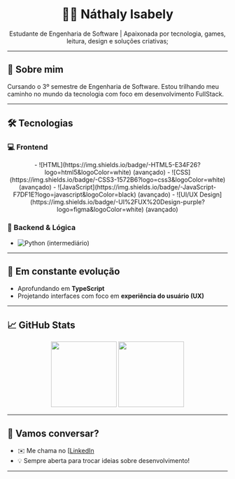 <h1 align="center">👩‍💻 Náthaly Isabely</h1>

<p align="center">
  Estudante de Engenharia de Software | Apaixonada por tecnologia, games, leitura, design e soluções criativas;
</p>

---

## 🚀 Sobre mim

Cursando o 3º semestre de Engenharia de Software. Estou trilhando meu caminho no mundo da tecnologia com foco em desenvolvimento FullStack.

---

## 🛠️ Tecnologias

### 💻 Frontend

<p align="center">
- ![HTML](https://img.shields.io/badge/-HTML5-E34F26?logo=html5&logoColor=white) (avançado)
- ![CSS](https://img.shields.io/badge/-CSS3-1572B6?logo=css3&logoColor=white) (avançado)
- ![JavaScript](https://img.shields.io/badge/-JavaScript-F7DF1E?logo=javascript&logoColor=black) (avançado)
- ![UI/UX Design](https://img.shields.io/badge/-UI%2FUX%20Design-purple?logo=figma&logoColor=white) (avançado)
</p>


### 🐍 Backend & Lógica
- ![Python](https://img.shields.io/badge/-Python-3776AB?logo=python&logoColor=white) (intermediário)
---

## 🌱 Em constante evolução

- Aprofundando em **TypeScript**
- Projetando interfaces com foco em **experiência do usuário (UX)**

---

## 📈 GitHub Stats

<p align="center">
  <img height="150em" src="https://github-readme-stats.vercel.app/api?username=nathalysilva&show_icons=true&theme=radical" />
  <img height="150em" src="https://github-readme-stats.vercel.app/api/top-langs/?username=nathalysilva&layout=compact&theme=radical"/>
</p>

---

## 💬 Vamos conversar?

- ✉️ Me chama no [[LinkedIn](https://www.linkedin.com/in/náthaly-isabely-570779111/)
- 💡 Sempre aberta para trocar ideias sobre desenvolvimento!

---

